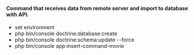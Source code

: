 #### Command that receives data from remote server and import to database with API.

* set environment
* php bin/console doctrine:database:create
* php bin/console doctrine:schema:update --force
* php bin/console app:insert-command-movie